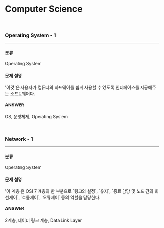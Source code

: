 # Computer Science
<br>


### Operating System - 1 
---

#### 분류

Operating System

#### 문제 설명

<p>'이것'은 사용자가 컴퓨터의 하드웨어를 쉽게 사용할 수 있도록 인터페이스를 제공해주는 소프트웨어다.</p>

#### ANSWER

<p>OS, 운영체제, Operating System</p>
<br>


### Network - 1
---

#### 분류

Operating System

#### 문제 설명

<p>'이 계층'은 OSI 7 계층의 한 부분으로 `링크의 설정`, `유지`, `종료 담당 및 노드 간의 회선제어`, `흐름제어`, `오류제어` 등의 역할을 담당한다.</p>

#### ANSWER

<p>2계층, 데이터 링크 계층, Data Link Layer</p>
<br>

